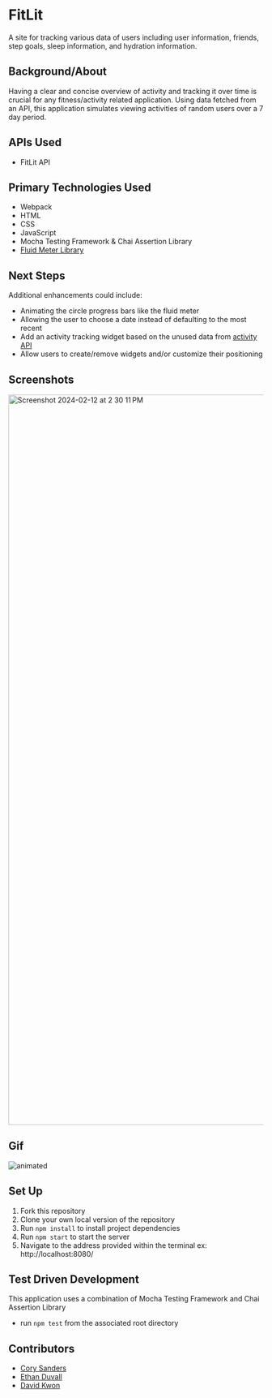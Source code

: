 # FitLit 

A site for tracking various data of users including user information, friends, step goals, sleep information, and hydration information.

## Background/About

Having a clear and concise overview of activity and tracking it over time is crucial for any fitness/activity related application. Using data fetched from an API, this application simulates viewing activities of random users over a 7 day period.

## APIs Used
- FitLit API

## Primary Technologies Used
- Webpack
- HTML
- CSS
- JavaScript
- Mocha Testing Framework & Chai Assertion Library
- [Fluid Meter Library](https://github.com/aarcoraci/fluid-meter)

## Next Steps
Additional enhancements could include:
- Animating the circle progress bars like the fluid meter
- Allowing the user to choose a date instead of defaulting to the most recent
- Add an activity tracking widget based on the unused data from [activity API](https://fitlit-api.herokuapp.com/api/v1/activity)
- Allow users to create/remove widgets and/or customize their positioning

## Screenshots

<img width="1440" alt="Screenshot 2024-02-12 at 2 30 11 PM" src="https://github.com/dkwon1223/fitlit/assets/112133897/0d196ca6-cda7-4d8a-9b51-8af300214bb6">

## Gif 
![animated](https://github.com/dkwon1223/fitlit-starter-kit/assets/147420318/d15c2e29-b32d-418a-8a2a-63baed37fdb3)

## Set Up
1. Fork this repository
2. Clone your own local version of the repository
3. Run `npm install` to install project dependencies
4. Run `npm start` to start the server
5. Navigate to the address provided within the terminal ex: http://localhost:8080/

## Test Driven Development
This application uses a combination of Mocha Testing Framework and Chai Assertion Library
- run `npm test` from the associated root directory

## Contributors
- [Cory Sanders](https://github.com/corysanders3)
- [Ethan Duvall](https://github.com/Eduvall23)
- [David Kwon](https://github.com/dkwon1223)
